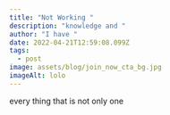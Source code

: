 ```yaml
---
title: "Not Working "
description: "knowledge and "
author: "I have "
date: 2022-04-21T12:59:08.099Z
tags:
  - post
image: assets/blog/join_now_cta_bg.jpg
imageAlt: lolo
---
```

every thing that is not only one